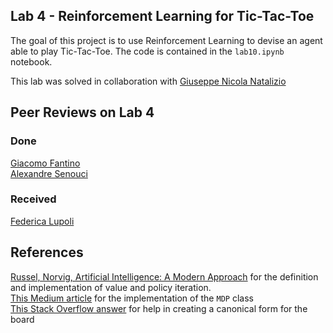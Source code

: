 ## Lab 4 - Reinforcement Learning for Tic-Tac-Toe

The goal of this project is to use Reinforcement Learning to devise an agent able to play Tic-Tac-Toe.
The code is contained in the `lab10.ipynb` notebook.

This lab was solved in collaboration with [Giuseppe Nicola Natalizio](https://github.com/GNNatan/compint)

## Peer Reviews on Lab 4

### Done
[Giacomo Fantino](https://github.com/giacomofantino/computational-intelligence/issues/6)  
[Alexandre Senouci](https://github.com/Kinepo/CI-Polito/issues/3)
### Received
[Federica Lupoli](https://github.com/Guido-Pio-Natalizio/computational-intelligence/issues/3)

## References
[Russel, Norvig, Artificial Intelligence: A Modern Approach](https://www.google.it/books/edition/Artificial_Intelligence_A_Modern_Approac/cb0qEAAAQBAJ?hl=it) for the definition and implementation of value and policy iteration.  
[This Medium article](https://medium.com/@nour.oulad.moussa/tic-tac-toe-with-reinforcement-learning-part-i-markov-decision-process-value-policy-iteration-c4bcbb0b9fbe) for the implementation of the `MDP` class  
[This Stack Overflow answer](https://stackoverflow.com/a/36972795) for help in creating a canonical form for the board
